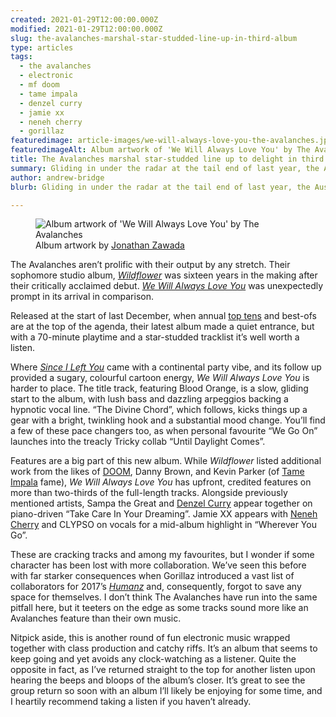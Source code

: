 ```yaml
---
created: 2021-01-29T12:00:00.000Z
modified: 2021-01-29T12:00:00.000Z
slug: the-avalanches-marshal-star-studded-line-up-in-third-album 
type: articles
tags:
  - the avalanches
  - electronic
  - mf doom
  - tame impala
  - denzel curry
  - jamie xx
  - neneh cherry
  - gorillaz
featuredimage: article-images/we-will-always-love-you-the-avalanches.jpg
featuredimageAlt: Album artwork of 'We Will Always Love You' by The Avalanches
title: The Avalanches marshal star-studded line up to delight in third album
summary: Gliding in under the radar at the tail end of last year, the Australian duo earned their 70-minute playtime and showed they’ve plenty left in the tank
author: andrew-bridge
blurb: Gliding in under the radar at the tail end of last year, the Australian duo earn their 70-minute playtime and show they’ve plenty left in the tank.

---
```


<figure class="wide">
  <img src="album-artwork/we-will-always-love-you-the-avalanches.jpg" alt="Album artwork of 'We Will Always Love You' by The Avalanches" />
  <figcaption>Album artwork by <a href="http://zawada.art/">Jonathan Zawada</a></figcaption>
</figure>

The Avalanches aren’t prolific with their output by any stretch. Their sophomore studio album, [_Wildflower_](/reviews/the-avalanches-wildflower/) was sixteen years in the making after their critically acclaimed debut. [_We Will Always Love You_](https://theavalanches.lnk.to/WeWillAlwaysLoveYou) was unexpectedly prompt in its arrival in comparison.

Released at the start of last December, when annual [top tens](/articles/our-10-favourite-albums-of-2020/) and best-ofs are at the top of the agenda, their latest album made a quiet entrance, but with a 70-minute playtime and a star-studded tracklist it’s well worth a listen.

Where [_Since I Left You_](/articles/ltt-the-avalanches-since-i-left-you/) came with a continental party vibe, and its follow up provided a sugary, colourful cartoon energy, _We Will Always Love You_ is harder to place. The title track, featuring Blood Orange, is a slow, gliding start to the album, with lush bass and dazzling arpeggios backing a hypnotic vocal line. “The Divine Chord”, which follows, kicks things up a gear with a bright, twinkling hook and a substantial mood change. You’ll find a few of these pace changers too, as when personal favourite “We Go On” launches into the treacly Tricky collab “Until Daylight Comes”.

Features are a big part of this new album. While _Wildflower_ listed additional work from the likes of [DOOM](/reviews/mf-doom-mm-food/), Danny Brown, and Kevin Parker (of [Tame Impala](/reviews/tame-impala-the-slow-rush/) fame), _We Will Always Love You_ has upfront, credited features on more than two-thirds of the full-length tracks. Alongside previously mentioned artists, Sampa the Great and [Denzel Curry](/reviews/denzel-curry-zuu/) appear together on piano-driven “Take Care In Your Dreaming”. Jamie XX appears with [Neneh Cherry](/reviews/neneh-cherry-broken-politics/) and CLYPSO on vocals for a mid-album highlight in “Wherever You Go”.

These are cracking tracks and among my favourites, but I wonder if some character has been lost with more collaboration. We’ve seen this before with far starker consequences when Gorillaz introduced a vast list of collaborators for 2017’s [_Humanz_](/reviews/gorillaz-humanz/) and, consequently, forgot to save any space for themselves. I don’t think The Avalanches have run into the same pitfall here, but it teeters on the edge as some tracks sound more like an Avalanches feature than their own music.

Nitpick aside, this is another round of fun electronic music wrapped together with class production and catchy riffs. It’s an album that seems to keep going and yet avoids any clock-watching as a listener. Quite the opposite in fact, as I’ve returned straight to the top for another listen upon hearing the beeps and bloops of the album’s closer. It’s great to see the group return so soon with an album I’ll likely be enjoying for some time, and I heartily recommend taking a listen if you haven’t already.
